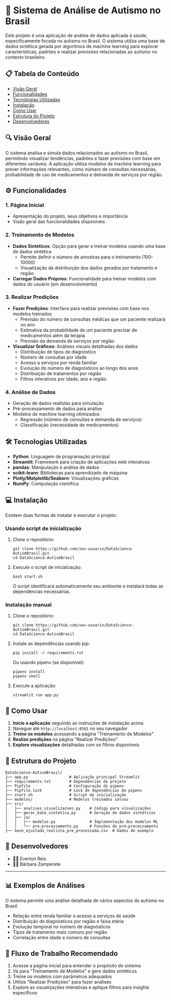 # 🧩 Sistema de Análise de Autismo no Brasil

Este projeto é uma aplicação de análise de dados aplicada à saúde, especificamente focada no autismo no Brasil. O sistema utiliza uma base de dados sintética gerada por algoritmos de machine learning para explorar características, padrões e realizar previsões relacionadas ao autismo no contexto brasileiro.

## 📋 Tabela de Conteúdo
- [Visão Geral](#visão-geral)
- [Funcionalidades](#funcionalidades)
- [Tecnologias Utilizadas](#tecnologias-utilizadas)
- [Instalação](#instalação)
- [Como Usar](#como-usar)
- [Estrutura do Projeto](#estrutura-do-projeto)
- [Desenvolvedores](#desenvolvedores)

## 🔍 Visão Geral

O sistema analisa e simula dados relacionados ao autismo no Brasil, permitindo visualizar tendências, padrões e fazer previsões com base em diferentes variáveis. A aplicação utiliza modelos de machine learning para prever informações relevantes, como número de consultas necessárias, probabilidade de uso de medicamentos e demanda de serviços por região.

## ⚙️ Funcionalidades

### 1. Página Inicial
- Apresentação do projeto, seus objetivos e importância
- Visão geral das funcionalidades disponíveis

### 2. Treinamento de Modelos
- **Dados Sintéticos**: Opção para gerar e treinar modelos usando uma base de dados sintética
  - Permite definir o número de amostras para o treinamento (100-10000)
  - Visualização da distribuição dos dados gerados por tratamento e região
- **Carregar Dados Próprios**: Funcionalidade para treinar modelos com dados do usuário (em desenvolvimento)

### 3. Realizar Predições
- **Fazer Predições**: Interface para realizar previsões com base nos modelos treinados
  - Previsão do número de consultas médicas que um paciente realizará no ano
  - Estimativa da probabilidade de um paciente precisar de medicamentos além da terapia
  - Previsão da demanda de serviços por região
- **Visualizar Gráficos**: Análises visuais detalhadas dos dados
  - Distribuição de tipos de diagnóstico
  - Número de consultas por idade
  - Acesso a serviços por renda familiar
  - Evolução do número de diagnósticos ao longo dos anos
  - Distribuição de tratamentos por região
  - Filtros interativos por idade, ano e região

### 4. Análise de Dados
- Geração de dados realistas para simulação
- Pré-processamento de dados para análise
- Modelos de machine learning otimizados:
  - Regressão (número de consultas e demanda de serviços)
  - Classificação (necessidade de medicamentos)

## 🛠️ Tecnologias Utilizadas

- **Python**: Linguagem de programação principal
- **Streamlit**: Framework para criação de aplicações web interativas
- **pandas**: Manipulação e análise de dados
- **scikit-learn**: Bibliotecas para aprendizado de máquina
- **Plotly/Matplotlib/Seaborn**: Visualizações gráficas
- **NumPy**: Computação científica

## 💻 Instalação

Existem duas formas de instalar e executar o projeto:

### Usando script de inicialização

1. Clone o repositório:
   ```
   git clone https://github.com/seu-usuario/DataScience-AutismBrasil.git
   cd DataScience-AutismBrasil
   ```

2. Execute o script de inicialização:
   ```
   bash start.sh
   ```
   
   O script identificará automaticamente seu ambiente e instalará todas as dependências necessárias.

### Instalação manual

1. Clone o repositório:
   ```
   git clone https://github.com/seu-usuario/DataScience-AutismBrasil.git
   cd DataScience-AutismBrasil
   ```

2. Instale as dependências usando pip:
   ```
   pip install -r requirements.txt
   ```
   
   Ou usando pipenv (se disponível):
   ```
   pipenv install
   pipenv shell
   ```

3. Execute a aplicação:
   ```
   streamlit run app.py
   ```

## 🚀 Como Usar

1. **Inicie a aplicação** seguindo as instruções de instalação acima
2. Navegue até `http://localhost:8501` no seu navegador
3. **Treine os modelos** acessando a página "Treinamento de Modelos"
4. **Realize predições** na página "Realizar Predições"
5. **Explore visualizações** detalhadas com os filtros disponíveis

## 📁 Estrutura do Projeto

```
DataScience-AutismBrasil/
├── app.py                  # Aplicação principal Streamlit
├── requirements.txt        # Dependências do projeto
├── Pipfile                 # Configuração do pipenv
├── Pipfile.lock            # Lock de dependências do pipenv
├── start.sh                # Script de inicialização
├── modelos/                # Modelos treinados salvos
├── src/
│   ├── analises_visualizacoes.py    # Código para visualizações
│   ├── gerar_base_sintetica.py      # Geração de dados sintéticos
│   ├── ia/
│   │   ├── modelos.py               # Implementação dos modelos ML
│   │   └── pre-processamento.py     # Funções de pré-processamento
├── base_ajustada_realista_pre_processada.csv  # Dados de exemplo
```

## 👥 Desenvolvedores

- 🙋‍♂️ Everton Reis
- 🙋‍♀️ Bárbara Zamperete

---

## 📊 Exemplos de Análises

O sistema permite uma análise detalhada de vários aspectos do autismo no Brasil:

- Relação entre renda familiar e acesso a serviços de saúde
- Distribuição de diagnósticos por região e faixa etária
- Evolução temporal no número de diagnósticos
- Tipos de tratamento mais comuns por região
- Correlação entre idade e número de consultas

## 🔄 Fluxo de Trabalho Recomendado

1. Acesse a página inicial para entender o propósito do sistema
2. Vá para "Treinamento de Modelos" e gere dados sintéticos
3. Treine os modelos com parâmetros adequados
4. Utilize "Realizar Predições" para fazer análises
5. Explore as visualizações interativas e aplique filtros para insights específicos 